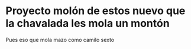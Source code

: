 # Proyecto molón de estos nuevo que la chavalada les mola un montón
Pues eso que mola mazo como camilo sexto
